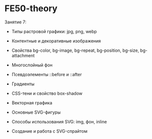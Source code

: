 # FE50-theory

Занятие 7:
- Типы растровой графики: jpg, png, webp
- Контентные и декоративные изображения
- Свойства bg-color, bg-image, bg-repeat, bg-position, bg-size, bg-attachment
- Многослойный фон
- Псевдоэлементы ::before и ::after
- Градиенты
- CSS-тени и свойство box-shadow

- Векторная графика
- Основные SVG-фигуры
- Способы использования SVG: img, фон, inline
- Создание и работа с SVG-спрайтом
